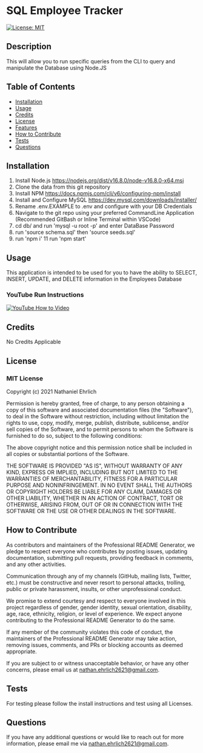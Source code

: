   # SQL Employee Tracker

  [![License: MIT](https://img.shields.io/badge/License-MIT-yellow.svg)](https://opensource.org/licenses/MIT)

  ## Description
  This will allow you to run specific queries from the CLI to query and manipulate the Database using Node.JS

  ## Table of Contents 
  - [Installation](#installation)
  - [Usage](#usage)
  - [Credits](#credits)
  - [License](#license)
  - [Features](#features)
  - [How to Contribute](#how-to-contribute)
  - [Tests](#tests)
  - [Questions](#questions)

  ## Installation
  1. Install Node.js https://nodejs.org/dist/v16.8.0/node-v16.8.0-x64.msi 
  2. Clone the data from this git repository 
  3. Install NPM https://docs.npmjs.com/cli/v6/configuring-npm/install 
  5. Install and Configure MySQL https://dev.mysql.com/downloads/installer/
  6. Rename .env.EXAMPLE to .env and configure with your DB Credentials
  7. Navigate to the git repo using your preferred CommandLine Application (Recommended GitBash or Inline Terminal within VSCode)
  8. cd db/ and run 'mysql -u root -p' and enter DataBase Password
  9. run 'source schema.sql' then 'source seeds.sql'
  10. run 'npm i' 
  11 run 'npm start'
  
  ## Usage
  This application is intended to be used for you to have the ability to SELECT, INSERT, UPDATE, and DELETE information in the Employees Database 

  ### YouTube Run Instructions
  [![YouTube How to Video](https://img.youtube.com/vi/8wSVL_SqPP4/0.jpg)](https://youtu.be/8wSVL_SqPP4)
            
  ## Credits
  No Credits Applicable

  ## License
  ### MIT License

  Copyright (c) 2021 Nathaniel Ehrlich

Permission is hereby granted, free of charge, to any person obtaining a copy of this software and associated documentation files (the "Software"), to deal in the Software without restriction, including without limitation the rights to use, copy, modify, merge, publish, distribute, sublicense, and/or sell copies of the Software, and to permit persons to whom the Software is furnished to do so, subject to the following conditions:
      
The above copyright notice and this permission notice shall be included in all copies or substantial portions of the Software.
      
THE SOFTWARE IS PROVIDED "AS IS", WITHOUT WARRANTY OF ANY KIND, EXPRESS OR IMPLIED, INCLUDING BUT NOT LIMITED TO THE WARRANTIES OF MERCHANTABILITY, FITNESS FOR A PARTICULAR PURPOSE AND NONINFRINGEMENT. IN NO EVENT SHALL THE AUTHORS OR COPYRIGHT HOLDERS BE LIABLE FOR ANY CLAIM, DAMAGES OR OTHER LIABILITY, WHETHER IN AN ACTION OF CONTRACT, TORT OR OTHERWISE, ARISING FROM, OUT OF OR IN CONNECTION WITH THE SOFTWARE OR THE USE OR OTHER DEALINGS IN THE SOFTWARE.

  ## How to Contribute
  
As contributors and maintainers of the Professional README Generator, we pledge to respect everyone who contributes by posting issues, updating documentation, submitting pull requests, providing feedback in comments, and any other activities.

Communication through any of my channels (GitHub, mailing lists, Twitter, etc.) must be constructive and never resort to personal attacks, trolling, public or private harassment, insults, or other unprofessional conduct.
      
We promise to extend courtesy and respect to everyone involved in this project regardless of gender, gender identity, sexual orientation, disability, age, race, ethnicity, religion, or level of experience. We expect anyone contributing to the Professional README Generator to do the same.
      
If any member of the community violates this code of conduct, the maintainers of the Professional README Generator may take action, removing issues, comments, and PRs or blocking accounts as deemed appropriate.
      
If you are subject to or witness unacceptable behavior, or have any other concerns, please email us at [nathan.ehrlich2621@gmail.com](mailto:nathan.ehrlich2621@gmail.com?subject=[Contribution]).

  ## Tests
  For testing please follow the install instructions and test using all Licenses.

  ## Questions
  If you have any additional questions or would like to reach out for more information, please email me via [nathan.ehrlich2621@gmail.com](mailto:nathan.ehrlich2621@gmail.com?subject=[GitHub]).